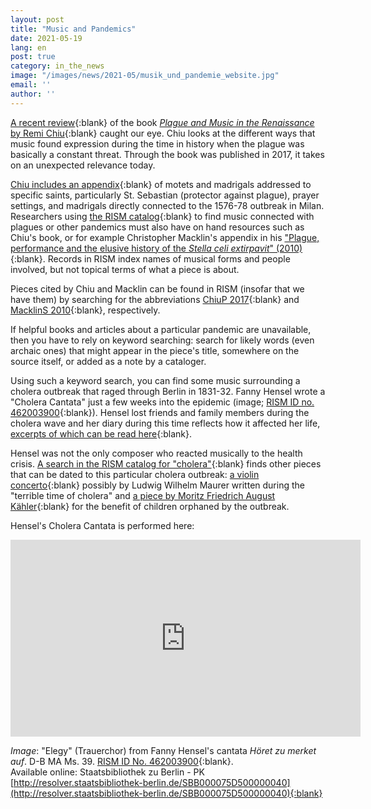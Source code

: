 ```yaml
---
layout: post
title: "Music and Pandemics"
date: 2021-05-19
lang: en
post: true
category: in_the_news
image: "/images/news/2021-05/musik_und_pandemie_website.jpg"
email: ''
author: ''
---
```


[A recent review](https://doi.org/10.1525/jams.2020.73.2.397){:blank} of the book [_Plague and Music in the Renaissance_ by Remi Chiu](https://doi.org/10.1017/9781316271476){:blank} caught our eye. Chiu looks at the different ways that music found expression during the time in history when the plague was basically a constant threat. Through the book was published in 2017, it takes on an unexpected relevance today.  

[Chiu includes an appendix](https://doi.org/10.1017/9781316271476.009){:blank} of motets and madrigals addressed to specific saints, particularly St. Sebastian (protector against plague), prayer settings, and madrigals directly connected to the 1576-78 outbreak in Milan. Researchers using [the RISM catalog](https://opac.rism.info/index.php?id=4){:blank} to find music connected with plagues or other pandemics must also have on hand resources such as Chiu's book, or for example Christopher Macklin's appendix in his ["Plague, performance and the elusive history of the _Stella celi extirpavit_" (2010)](https://www.jstor.org/stable/40800907){:blank}. Records in RISM index names of musical forms and people involved, but not topical terms of what a piece is about.  

Pieces cited by Chiu and Macklin can be found in RISM (insofar that we have them) by searching for the abbreviations [ChiuP 2017](https://opac.rism.info/metaopac/perma.do?v=rism&q=-1%3d%22lit50006433%22){:blank} and [MacklinS 2010](https://opac.rism.info/metaopac/perma.do?v=rism&q=-1%3d%22lit50006435%22){:blank}, respectively.  

If helpful books and articles about a particular pandemic are unavailable, then you have to rely on keyword searching: search for likely words (even archaic ones) that might appear in the piece's title, somewhere on the source itself, or added as a note by a cataloger.  

Using such a keyword search, you can find some music surrounding a cholera outbreak that raged through Berlin in 1831-32.  Fanny Hensel wrote a "Cholera Cantata" just a few weeks into the epidemic (image; [RISM ID no. 462003900](https://opac.rism.info/search?id=462003900&View=rism){:blank}). Hensel lost friends and family members during the cholera wave and her diary during this time reflects how it affected her life, [excerpts of which can be read here](https://wophil.org/fanny-mendelssohns-response-to-the-epidemic-of-1831/){:blank}.  

Hensel was not the only composer who reacted musically to the health crisis. [A search in the RISM catalog for "cholera"](https://opac.rism.info/search?View=rism&q=cholera){:blank} finds other pieces that can be dated to this particular cholera outbreak: [a violin concerto](https://opac.rism.info/search?id=201009077&View=rism){:blank} possibly by Ludwig Wilhelm Maurer written during the "terrible time of cholera" and [a piece by Moritz Friedrich August Kähler](https://opac.rism.info/search?id=464121100&View=rism){:blank} for the benefit of children orphaned by the outbreak.  

Hensel's Cholera Cantata is performed here:  

<iframe width="560" height="315" src="https://www.youtube.com/embed/aOhFHoMEQvI" title="YouTube video player" frameborder="0" allow="accelerometer; autoplay; clipboard-write; encrypted-media; gyroscope; picture-in-picture" allowfullscreen></iframe>   
 
_Image_: "Elegy" (Trauerchor) from Fanny Hensel's cantata _Höret zu merket auf_.
D-B  MA Ms. 39. [RISM ID No. 462003900](https://opac.rism.info/search?id=462003900&View=rism){:blank}.  
Available online: Staatsbibliothek zu Berlin - PK [http://resolver.staatsbibliothek-berlin.de/SBB000075D500000040](http://resolver.staatsbibliothek-berlin.de/SBB000075D500000040){:blank}
